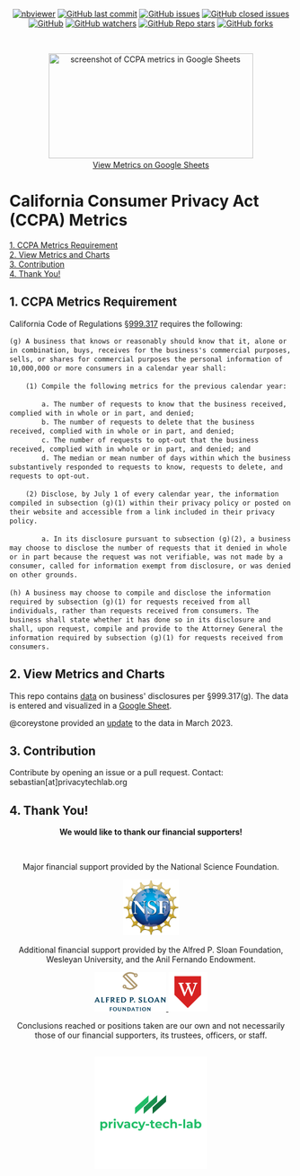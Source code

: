 <p align="center">
  <a href="https://docs.google.com/spreadsheets/d/1VzyTpjWgAoR36oYVhSoX9Qzynj1uV61tvV6Tt5B5P7I/edit#gid=0"><img alt="nbviewer" src="https://img.shields.io/badge/Google%20Sheets-view-blue"></a>
  <a href="https://github.com/privacy-tech-lab/gpc-ccpa-metrics/commits/main"><img alt="GitHub last commit" src="https://img.shields.io/github/last-commit/privacy-tech-lab/gpc-ccpa-metrics"></a>
  <a href="https://github.com/privacy-tech-lab/gpc-ccpa-metrics/issues"><img alt="GitHub issues" src="https://img.shields.io/github/issues-raw/privacy-tech-lab/gpc-ccpa-metrics"></a>
  <a href="https://github.com/privacy-tech-lab/gpc-ccpa-metrics/issues?q=is%3Aissue+is%3Aclosed+"><img alt="GitHub closed issues" src="https://img.shields.io/github/issues-closed-raw/privacy-tech-lab/gpc-ccpa-metrics"></a>
  <a href="https://github.com/privacy-tech-lab/gpc-ccpa-metrics/blob/main/LICENSE"><img alt="GitHub" src="https://img.shields.io/github/license/privacy-tech-lab/gpc-ccpa-metrics"></a>
  <a href="https://github.com/privacy-tech-lab/gpc-ccpa-metrics/watchers"><img alt="GitHub watchers" src="https://img.shields.io/github/watchers/privacy-tech-lab/gpc-ccpa-metrics?style=social"></a>
  <a href="https://github.com/privacy-tech-lab/gpc-ccpa-metrics/stargazers"><img alt="GitHub Repo stars" src="https://img.shields.io/github/stars/privacy-tech-lab/gpc-ccpa-metrics?style=social"></a>
  <a href="https://github.com/privacy-tech-lab/gpc-ccpa-metrics/network/members"><img alt="GitHub forks" src="https://img.shields.io/github/forks/privacy-tech-lab/gpc-ccpa-metrics?style=social"></a>
</p>

<br>
<p align="center">
  <a href="https://docs.google.com/spreadsheets/d/1VzyTpjWgAoR36oYVhSoX9Qzynj1uV61tvV6Tt5B5P7I/edit#gid=0"><img src="https://github.com/privacy-tech-lab/ccpa-metrics/blob/main/metrics_screen.png" width="364px" height="187px" title="screenshot of CCPA metrics in Google Sheets"></a><br>
  <a href="https://docs.google.com/spreadsheets/d/1VzyTpjWgAoR36oYVhSoX9Qzynj1uV61tvV6Tt5B5P7I/edit#gid=0">View Metrics on Google Sheets</a>
<p>

# California Consumer Privacy Act (CCPA) Metrics

[1. CCPA Metrics Requirement](#1-ccpa-metrics-requirement)  
[2. View Metrics and Charts](#2-view-metrics-and-charts)  
[3. Contribution](#3-contribution)  
[4. Thank You!](#4-thank-you)

## 1. CCPA Metrics Requirement

California Code of Regulations [§999.317](<https://govt.westlaw.com/calregs/Document/I2BD4B7BE1E6C4B27982C6D4903DFF889?viewType=FullText&originationContext=documenttoc&transitionType=CategoryPageItem&contextData=(sc.Default)>) requires the following:

```text
(g) A business that knows or reasonably should know that it, alone or in combination, buys, receives for the business's commercial purposes, sells, or shares for commercial purposes the personal information of 10,000,000 or more consumers in a calendar year shall:

    (1) Compile the following metrics for the previous calendar year:

        a. The number of requests to know that the business received, complied with in whole or in part, and denied;
        b. The number of requests to delete that the business received, complied with in whole or in part, and denied;
        c. The number of requests to opt-out that the business received, complied with in whole or in part, and denied; and
        d. The median or mean number of days within which the business substantively responded to requests to know, requests to delete, and requests to opt-out.

    (2) Disclose, by July 1 of every calendar year, the information compiled in subsection (g)(1) within their privacy policy or posted on their website and accessible from a link included in their privacy policy.

        a. In its disclosure pursuant to subsection (g)(2), a business may choose to disclose the number of requests that it denied in whole or in part because the request was not verifiable, was not made by a consumer, called for information exempt from disclosure, or was denied on other grounds.

(h) A business may choose to compile and disclose the information required by subsection (g)(1) for requests received from all individuals, rather than requests received from consumers. The business shall state whether it has done so in its disclosure and shall, upon request, compile and provide to the Attorney General the information required by subsection (g)(1) for requests received from consumers.
```

## 2. View Metrics and Charts

This repo contains [data](https://github.com/privacy-tech-lab/ccpa-metrics/tree/main/data/2020) on business' disclosures per §999.317(g). The data is entered and visualized in a [Google Sheet](https://docs.google.com/spreadsheets/d/1VzyTpjWgAoR36oYVhSoX9Qzynj1uV61tvV6Tt5B5P7I/edit#gid=0).

@coreystone provided an [update](https://github.com/privacy-tech-lab/ccpa-metrics/issues/2) to the data in March 2023.

## 3. Contribution

Contribute by opening an issue or a pull request. Contact: sebastian[at]privacytechlab.org

## 4. Thank You!

<p align="center"><strong>We would like to thank our financial supporters!</strong></p><br>

<p align="center">Major financial support provided by the National Science Foundation.</p>

<p align="center">
  <a href="https://nsf.gov/awardsearch/showAward?AWD_ID=2055196">
    <img class="img-fluid" src="./nsf.png" height="100px" alt="National Science Foundation Logo">
  </a>
</p>

<p align="center">Additional financial support provided by the Alfred P. Sloan Foundation, Wesleyan University, and the Anil Fernando Endowment.</p>

<p align="center">
  <a href="https://sloan.org/grant-detail/9631">
    <img class="img-fluid" src="./sloan_logo.jpg" height="70px" alt="Sloan Foundation Logo">
  </a>
  <a href="https://www.wesleyan.edu/mathcs/cs/index.html">
    <img class="img-fluid" src="./wesleyan_shield.png" height="70px" alt="Wesleyan University Logo">
  </a>
</p>

<p align="center">Conclusions reached or positions taken are our own and not necessarily those of our financial supporters, its trustees, officers, or staff.</p>

##

<p align="center">
  <a href="https://privacytechlab.org/"><img src="./plt_logo.png" width="200px" height="200px" alt="privacy-tech-lab logo"></a>
<p>
